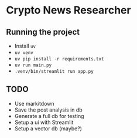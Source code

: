 # Crypto News Researcher

## Running the project

- Install `uv`
- `uv venv`
- `uv pip install -r requirements.txt`
- `uv run main.py`
- `.venv/bin/streamlit run app.py`

## TODO

- Use markitdown
- Save the post analysis in db
- Generate a full db for testing
- Setup a ui with Streamlit
- Setup a vector db (maybe?)
